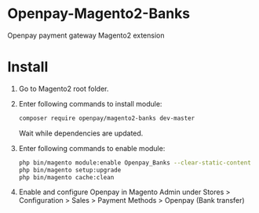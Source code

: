 Openpay-Magento2-Banks
======================

Openpay payment gateway Magento2 extension


Install
=======

1. Go to Magento2 root folder.

2. Enter following commands to install module:

    ```bash    
    composer require openpay/magento2-banks dev-master
    ```
   Wait while dependencies are updated.

3. Enter following commands to enable module:

    ```bash
    php bin/magento module:enable Openpay_Banks --clear-static-content
    php bin/magento setup:upgrade
    php bin/magento cache:clean
    ```

4. Enable and configure Openpay in Magento Admin under Stores > Configuration > Sales > Payment Methods > Openpay (Bank transfer)


